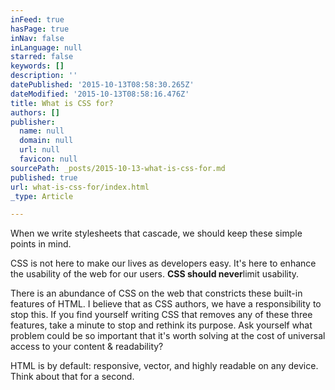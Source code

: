 ```yaml
---
inFeed: true
hasPage: true
inNav: false
inLanguage: null
starred: false
keywords: []
description: ''
datePublished: '2015-10-13T08:58:30.265Z'
dateModified: '2015-10-13T08:58:16.476Z'
title: What is CSS for?
authors: []
publisher:
  name: null
  domain: null
  url: null
  favicon: null
sourcePath: _posts/2015-10-13-what-is-css-for.md
published: true
url: what-is-css-for/index.html
_type: Article

---
```

When we write stylesheets that cascade, we should keep these simple points in mind.

CSS is not here to make our lives as developers easy. It's here to enhance the usability of the web for our users. **CSS should never**limit usability.

There is an abundance of CSS on the web that constricts these built-in features of HTML. I believe that as CSS authors, we have a responsibility to stop this. If you find yourself writing CSS that removes any of these three features, take a minute to stop and rethink its purpose. Ask yourself what problem could be so important that it's worth solving at the cost of universal access to your content & readability?

HTML is by default: responsive, vector, and highly readable on any device. Think about that for a second.